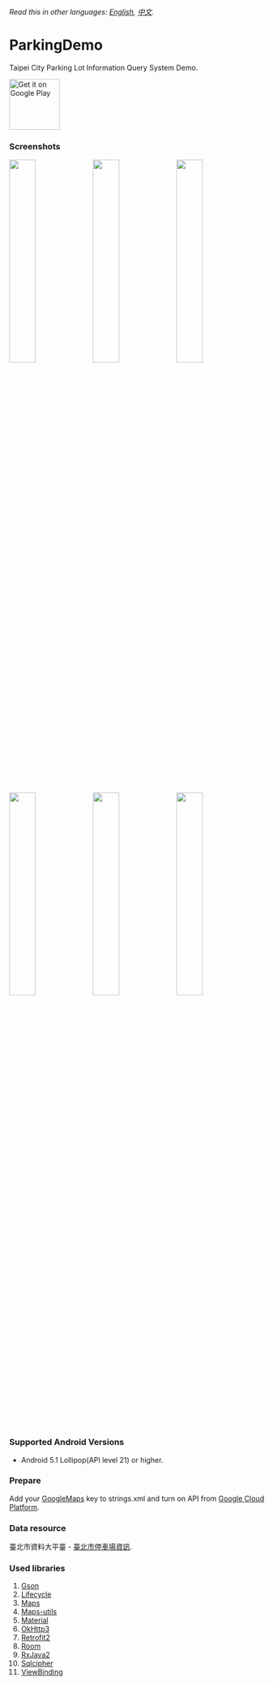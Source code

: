 *Read this in other languages: [English](README.md), [中文](README.zh-tw.md).*

# ParkingDemo
Taipei City Parking Lot Information Query System Demo.

<a href='https://play.google.com/store/apps/details?id=com.a1573595.parkingdemo'><img alt='Get it on Google Play' src='https://play.google.com/intl/en_us/badges/images/generic/en_badge_web_generic.png' height="100px"/></a>

### Screenshots
<div style="dispaly:flex">
    <img src="https://user-images.githubusercontent.com/25738593/95580058-462b0380-0a69-11eb-9d7c-38960197a5fc.jpg" width="32%">
    <img src="https://user-images.githubusercontent.com/25738593/95580080-4d521180-0a69-11eb-9d73-cb53ed783f8a.jpg" width="32%">
    <img src="https://user-images.githubusercontent.com/25738593/95580084-4f1bd500-0a69-11eb-8b9f-8e659c20e645.jpg" width="32%">
</div>

<div style="dispaly:flex">
    <img src="https://user-images.githubusercontent.com/25738593/95580091-517e2f00-0a69-11eb-80b9-1495f631034d.jpg" width="32%">
    <img src="https://user-images.githubusercontent.com/25738593/95580095-5347f280-0a69-11eb-9d28-a5d9dbfb0803.jpg" width="32%">
    <img src="https://user-images.githubusercontent.com/25738593/95580103-5642e300-0a69-11eb-9805-4f9db5991261.jpg" width="32%">
</div>

### Supported Android Versions
- Android 5.1 Lollipop(API level 21) or higher.

### Prepare
Add your [GoogleMaps](https://developers.google.com/maps/documentation/android-api/) key to strings.xml and turn on API from [Google Cloud Platform](https://console.cloud.google.com/).

### Data resource
臺北市資料大平臺 - [臺北市停車場資訊](https://data.taipei/#/dataset/detail?id=d5c0656b-5250-4179-a491-c94daa56ef2c).

### Used libraries
1. [Gson](https://github.com/google/gson)
2. [Lifecycle](https://developer.android.com/jetpack/androidx/releases/lifecycle)
3. [Maps](https://developers.google.com/maps/documentation/android-sdk/map?hl=zh-tw)
4. [Maps-utils](https://github.com/googlemaps/android-maps-utils)
5. [Material](https://material.io/)
6. [OkHttp3](https://github.com/square/okhttp)
7. [Retrofit2](https://github.com/square/retrofit)
8. [Room](https://developer.android.com/topic/libraries/architecture/room)
9. [RxJava2](https://github.com/ReactiveX/RxJava)
10. [Sqlcipher](https://github.com/sqlcipher/android-database-sqlcipher)
11. [ViewBinding](https://developer.android.com/topic/libraries/view-binding)